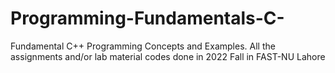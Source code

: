 # Programming-Fundamentals-C-
Fundamental C++ Programming Concepts and Examples. All the assignments and/or lab material codes done in 2022 Fall in FAST-NU Lahore
